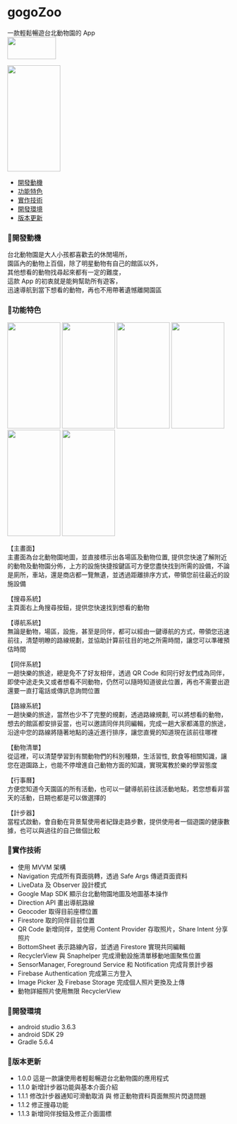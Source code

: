 # gogoZoo
一款輕鬆暢遊台北動物園的 App  
<a href="https://play.google.com/store/apps/details?id=com.sam.gogozoo"><img src="https://i.imgur.com/B61ZlUR.png" width="110" height="50"></a>

<img src="https://i.imgur.com/7HpXpfA.png" width="120" height="240"/>

* [開發動機](#開發動機)
* [功能特色](#功能特色)
* [實作技術](#實作技術)
* [開發環境](#開發環境)
* [版本更新](#版本更新)

### :pushpin:開發動機
台北動物園是大人小孩都喜歡去的休閒場所，  
園區內的動物上百個，除了明星動物有自己的館區以外，  
其他想看的動物找尋起來都有一定的難度，  
這款 App 的初衷就是能夠幫助所有遊客，  
迅速導航到當下想看的動物，再也不用帶著遺憾離開園區

### :pushpin:功能特色
<img src="https://i.imgur.com/LmRs1Gk.jpg" width="120" height="240"/>
<img src="https://i.imgur.com/n0HntJ9.png" width="120" height="240"/>
<img src="https://i.imgur.com/UhGIdsE.png" width="120" height="240"/>
<img src="https://i.imgur.com/hpNYTjk.png" width="120" height="240"/>
<img src="https://i.imgur.com/8b9XI6R.png" width="120" height="240"/>
<img src="https://i.imgur.com/e70zKgc.png" width="120" height="240"/>

【主畫面】  
主畫面為台北動物園地圖，並直接標示出各場區及動物位置, 提供您快速了解附近的動物及動物園分佈，上方的設施快捷按鍵區可方便您盡快找到所需的設備，不論是廁所，車站，還是商店都一覽無遺，並透過距離排序方式，帶領您前往最近的設施設備

【搜尋系統】  
主頁面右上角搜尋按鈕，提供您快速找到想看的動物

【導航系統】  
無論是動物，場區，設施，甚至是同伴，都可以經由一鍵導航的方式，帶領您迅速前往，清楚明瞭的路線規劃，並協助計算前往目的地之所需時間，讓您可以準確預估時間

【同伴系統】  
一趟快樂的旅途，總是免不了好友相伴，透過 QR Code 和同行好友們成為同伴，即使中途走失又或者想看不同動物，仍然可以隨時知道彼此位置，再也不需要出遊還要一直打電話或傳訊息詢問位置

【路線系統】  
一趟快樂的旅途，當然也少不了完整的規劃，透過路線規劃, 可以將想看的動物，想去的館區都安排妥當，也可以邀請同伴共同編輯，完成一趟大家都滿意的旅途，沿途中您的路線將隨著地點的遠近進行排序，讓您直覺的知道現在該前往哪裡

【動物清單】  
從這裡，可以清楚學習到有關動物們的科別種類，生活習性, 飲食等相關知識，讓您在遊園路上，也能不停增進自己動物方面的知識，實現寓教於樂的學習態度

【行事曆】  
方便您知道今天園區的所有活動，也可以一鍵導航前往該活動地點，若您想看非當天的活動，日期也都是可以做選擇的

【計步器】  
當程式啟動，會自動在背景幫使用者紀錄走路步數，提供使用者一個遊園的健康數據，也可以與過往的自己做個比較

### :pushpin:實作技術
* 使用 MVVM 架構
* Navigation 完成所有頁面挑轉，透過 Safe Args 傳遞頁面資料
* LiveData 及 Observer 設計模式
* Google Map SDK 顯示台北動物園地圖及地圖基本操作
* Direction API 畫出導航路線
* Geocoder 取得目前座標位置
* Firestore 取的同伴目前位置
* QR Code 新增同伴，並使用 Content Provider 存取照片，Share Intent 分享照片
* BottomSheet 表示路線內容，並透過 Firestore 實現共同編輯
* RecyclerView 與 Snaphelper 完成滑動設施清單移動地圖聚焦位置
* SensorManager, Foreground Service 和 Notification 完成背景計步器
* Firebase Authentication 完成第三方登入
* Image Picker 及 Firebase Storage 完成個人照片更換及上傳
* 動物詳細照片使用無限 RecyclerView

### :pushpin:開發環境
* android studio 3.6.3
* android SDK 29
* Gradle 5.6.4

### :pushpin:版本更新
* 1.0.0 這是一款讓使用者輕鬆暢遊台北動物園的應用程式  
* 1.1.0 新增計步器功能與基本介面介紹  
* 1.1.1 修改計步器通知可滑動取消 與 修正動物資料頁面無照片閃退問題  
* 1.1.2 修正搜尋功能  
* 1.1.3 新增同伴按鈕及修正介面圖標  
